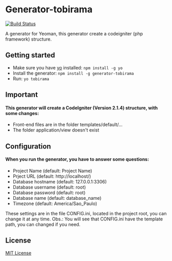 # Generator-tobirama
[![Build Status](https://secure.travis-ci.org/tisvasconcelos/generator-tobirama.png?branch=master)](https://travis-ci.org/tisvasconcelos/generator-tobirama)

A generator for Yeoman, this generator create a codeigniter (php framework) structure.

## Getting started
- Make sure you have [yo](https://github.com/yeoman/yo) installed:
    `npm install -g yo`
- Install the generator: `npm install -g generator-tobirama`
- Run: `yo tobirama`

## Important

#### This generator will create a CodeIgniter (Version 2.1.4) structure, with some changes:

- Front-end files are in the folder templates/default/...
- The folder application/view doesn't exist

## Configuration

#### When you run the generator, you have to answer some questions:

- Project Name (default: Project Name)
- Prject URL (default: http://localhost/)
- Database hostname (default: 127.0.0.1:3306)
- Database username (default: root)
- Database password (default: root)
- Database name (default: database_name)
- Timezone (default: America/Sao_Paulo)

These settings are in the file CONFIG.ini, located in the project root, you can change it at any time.
Obs.: You will see that CONFIG.ini have the template path, you can changed if you need.

## License
[MIT License](http://en.wikipedia.org/wiki/MIT_License)
